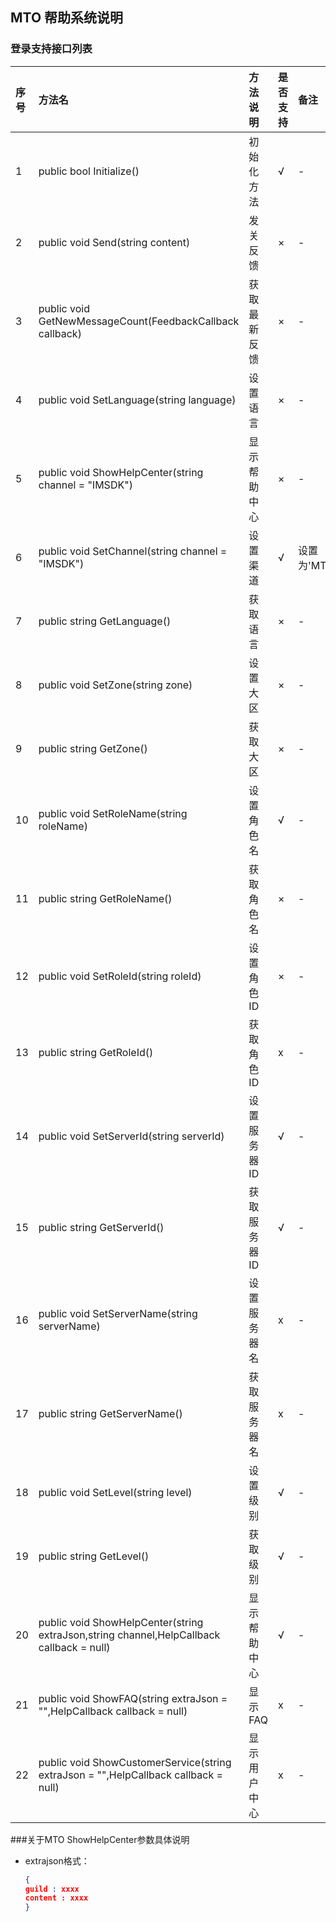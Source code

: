 ## MTO 帮助系统说明

### 登录支持接口列表

|序号|方法名|方法说明|是否支持|备注|
|:--|:--|:--|:--|:--|     
| 1 | public bool Initialize() | 初始化方法 | √ | - |       
|2|public void Send(string content)|发关反馈|×|-|     
|3|public void GetNewMessageCount(FeedbackCallback callback)|获取最新反馈|×| - |      
|4|public void SetLanguage(string language)|设置语言|×|-|     
|5|public void ShowHelpCenter(string channel = "IMSDK")|显示帮助中心|×|-|     
|6|public void SetChannel(string channel = "IMSDK")|设置渠道|√| 设置为'MTO'|      
|7|public string GetLanguage()|获取语言|×|-|      
|8| public void SetZone(string zone)|设置大区|×|-|       
|9|public string GetZone()|获取大区|×|-|       
|10|public void SetRoleName(string roleName)|设置角色名|√|-|      
|11|public string GetRoleName()|获取角色名|×|-|     
|12|public void SetRoleId(string roleId)|设置角色ID|×|-|    
|13| public string GetRoleId()|获取角色ID|x|-|     
|14|public void SetServerId(string serverId)|设置服务器ID|√|-|     
|15|public string GetServerId()|获取服务器ID|√|-|        
|16| public void SetServerName(string serverName)|设置服务器名|x|-|    
|17|public string GetServerName()|获取服务器名|x|-|     
|18| public void SetLevel(string level)|设置级别|√|-|     
|19| public string GetLevel()|获取级别|√|-|      
|20|public void ShowHelpCenter(string extraJson,string channel,HelpCallback callback = null)|显示帮助中心|√|-|     
|21|public void ShowFAQ(string extraJson = "",HelpCallback callback = null)|显示FAQ|x|-|     
|22|public void ShowCustomerService(string extraJson = "",HelpCallback callback = null)|显示用户中心|x|-|   

###关于MTO ShowHelpCenter参数具体说明
* extrajson格式：

  ```json
  {
  guild : xxxx
  content : xxxx
  }
  ```

       

